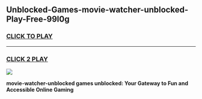 
## Unblocked-Games-movie-watcher-unblocked-Play-Free-99l0g
<h3>
<a href="https://premium76.site?title=movie-watcher-unblocked&ref=10A">CLICK TO PLAY</a></h3>
<hr>

<h3>
<a href="https://premium76.site?title=movie-watcher-unblocked&ref=10A">CLICK 2 PLAY</a>
  
</h3>

<a href="https://premium76.site?title=movie-watcher-unblocked&ref=10A"><img src="https://clearcache.store/games.png"></a>


**movie-watcher-unblocked games unblocked: Your Gateway to Fun and Accessible Online Gaming**
